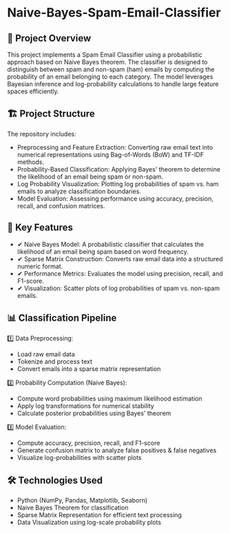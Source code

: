 # Naive-Bayes-Spam-Email-Classifier

## 📌 Project Overview
This project implements a Spam Email Classifier using a probabilistic approach based on Naive Bayes theorem. The classifier is designed to distinguish between spam and non-spam (ham) emails by computing the probability of an email belonging to each category. The model leverages Bayesian inference and log-probability calculations to handle large feature spaces efficiently.


## 🏗 Project Structure

The repository includes:

- Preprocessing and Feature Extraction: Converting raw email text into numerical representations using Bag-of-Words (BoW) and TF-IDF methods.
- Probability-Based Classification: Applying Bayes' theorem to determine the likelihood of an email being spam or non-spam.
- Log Probability Visualization: Plotting log probabilities of spam vs. ham emails to analyze classification boundaries.
- Model Evaluation: Assessing performance using accuracy, precision, recall, and confusion matrices.



## 🚀 Key Features

- ✔ Naive Bayes Model: A probabilistic classifier that calculates the likelihood of an email being spam based on word frequency.
- ✔ Sparse Matrix Construction: Converts raw email data into a structured numeric format.
- ✔ Performance Metrics: Evaluates the model using precision, recall, and F1-score.
- ✔ Visualization: Scatter plots of log probabilities of spam vs. non-spam emails.

## 📊 Classification Pipeline

1️⃣ Data Preprocessing:
- Load raw email data
- Tokenize and process text
- Convert emails into a sparse matrix representation

2️⃣ Probability Computation (Naive Bayes):
- Compute word probabilities using maximum likelihood estimation
- Apply log transformations for numerical stability
- Calculate posterior probabilities using Bayes' theorem

3️⃣ Model Evaluation:
- Compute accuracy, precision, recall, and F1-score
- Generate confusion matrix to analyze false positives & false negatives
- Visualize log-probabilities with scatter plots

## 🛠 Technologies Used
- Python (NumPy, Pandas, Matplotlib, Seaborn)
- Naive Bayes Theorem for classification
- Sparse Matrix Representation for efficient text processing
- Data Visualization using log-scale probability plots
